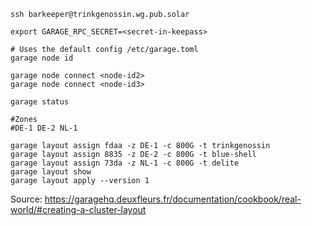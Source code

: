 ```
ssh barkeeper@trinkgenossin.wg.pub.solar

export GARAGE_RPC_SECRET=<secret-in-keepass>

# Uses the default config /etc/garage.toml
garage node id

garage node connect <node-id2>
garage node connect <node-id3>

garage status

#Zones
#DE-1 DE-2 NL-1

garage layout assign fdaa -z DE-1 -c 800G -t trinkgenossin
garage layout assign 8835 -z DE-2 -c 800G -t blue-shell
garage layout assign 73da -z NL-1 -c 800G -t delite
garage layout show
garage layout apply --version 1
```

Source: https://garagehq.deuxfleurs.fr/documentation/cookbook/real-world/#creating-a-cluster-layout
